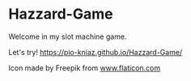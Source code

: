 # Hazzard-Game
Welcome in my slot machine game.

Let's try! https://pio-kniaz.github.io/Hazzard-Game/

Icon made by Freepik from www.flaticon.com
